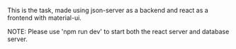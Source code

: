 This is the task, made using json-server as a backend and react as a frontend with material-ui.

NOTE: Please use 'npm run dev' to start both the react server and database server.